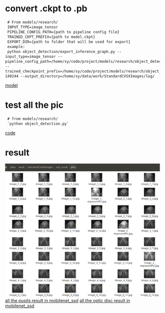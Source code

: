 # convert .ckpt to .pb
     # From models/research/
     INPUT_TYPE=image_tensor
     PIPELINE_CONFIG_PATH={path to pipeline config file}
     TRAINED_CKPT_PREFIX={path to model.ckpt}
     EXPORT_DIR={path to folder that will be used for export}
     example:
     python object_detection/export_inference_graph.py --input_type=image_tensor --pipeline_config_path=/home/sy/code/project/models/research/object_detection/training/pipeline.config --trained_checkpoint_prefix=/home/sy/code/project/models/research/object_detection/training/model.ckpt-149244 --output_directory=/home/sy/data/work/StandardCVSXImages/log/
   [model](data/frozen_inference_graph.pb)
# test all the pic
 
     # from models/research/
     `python object_detection.py` 
   [code](../../../../object_detection.py)
 
# result

![result](pic/ssd_result.png)
[all the pupils result in mobilenet_ssd](https://pan.baidu.com/s/18_EKyBkF-FquQfIGjkT21g)
[all the optic disc result in mobilenet_ssd]()